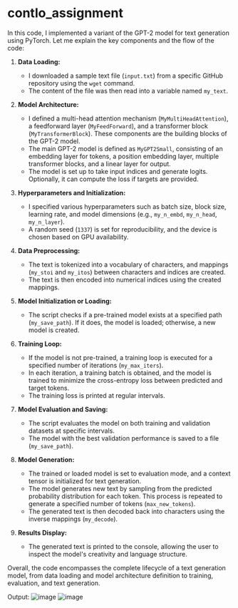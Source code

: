 # contlo_assignment

In this code, I implemented a variant of the GPT-2 model for text generation using PyTorch. Let me explain the key components and the flow of the code:

1. **Data Loading:**
   - I downloaded a sample text file (`input.txt`) from a specific GitHub repository using the `wget` command.
   - The content of the file was then read into a variable named `my_text`.

2. **Model Architecture:**
   - I defined a multi-head attention mechanism (`MyMultiHeadAttention`), a feedforward layer (`MyFeedForward`), and a transformer block (`MyTransformerBlock`). These components are the building blocks of the GPT-2 model.
   - The main GPT-2 model is defined as `MyGPT2Small`, consisting of an embedding layer for tokens, a position embedding layer, multiple transformer blocks, and a linear layer for output.
   - The model is set up to take input indices and generate logits. Optionally, it can compute the loss if targets are provided.

3. **Hyperparameters and Initialization:**
   - I specified various hyperparameters such as batch size, block size, learning rate, and model dimensions (e.g., `my_n_embd`, `my_n_head`, `my_n_layer`).
   - A random seed (`1337`) is set for reproducibility, and the device is chosen based on GPU availability.

4. **Data Preprocessing:**
   - The text is tokenized into a vocabulary of characters, and mappings (`my_stoi` and `my_itos`) between characters and indices are created.
   - The text is then encoded into numerical indices using the created mappings.

5. **Model Initialization or Loading:**
   - The script checks if a pre-trained model exists at a specified path (`my_save_path`). If it does, the model is loaded; otherwise, a new model is created.

6. **Training Loop:**
   - If the model is not pre-trained, a training loop is executed for a specified number of iterations (`my_max_iters`).
   - In each iteration, a training batch is obtained, and the model is trained to minimize the cross-entropy loss between predicted and target tokens.
   - The training loss is printed at regular intervals.

7. **Model Evaluation and Saving:**
   - The script evaluates the model on both training and validation datasets at specific intervals.
   - The model with the best validation performance is saved to a file (`my_save_path`).

8. **Model Generation:**
   - The trained or loaded model is set to evaluation mode, and a context tensor is initialized for text generation.
   - The model generates new text by sampling from the predicted probability distribution for each token. This process is repeated to generate a specified number of tokens (`max_new_tokens`).
   - The generated text is then decoded back into characters using the inverse mappings (`my_decode`).

9. **Results Display:**
   - The generated text is printed to the console, allowing the user to inspect the model's creativity and language structure.

Overall, the code encompasses the complete lifecycle of a text generation model, from data loading and model architecture definition to training, evaluation, and text generation.


Output:
![image](https://github.com/Anurag-Zalke/contlo_assignment/assets/81683716/643c5e9b-8333-4eb3-aa52-3192e8c910c0)
![image](https://github.com/Anurag-Zalke/contlo_assignment/assets/81683716/ac93d972-0b9a-4ff1-b5ff-0977bd04cd35)

